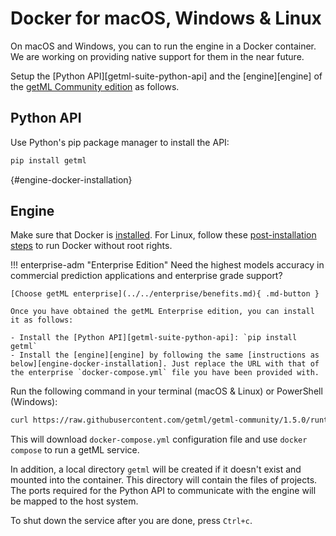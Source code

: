 # Docker for macOS, Windows & Linux


On macOS and Windows, you can to run the engine in a Docker container. We are working on providing native support for them in the near future.

Setup the [Python API][getml-suite-python-api] and the [engine][engine] of the [getML Community edition](https://github.com/getml/getml-community) as follows.

## Python API

Use Python's pip package manager to install the API:

```py
pip install getml
```
[](){#engine-docker-installation}
## Engine

Make sure that Docker is [installed](https://docs.docker.com/get-docker/). For Linux, follow these [post-installation steps](https://docs.docker.com/engine/install/linux-postinstall/) to run Docker without root rights.

!!! enterprise-adm "Enterprise Edition"
    Need the highest models accuracy in commercial prediction applications and enterprise grade support?

    [Choose getML enterprise](../../enterprise/benefits.md){ .md-button }

    Once you have obtained the getML Enterprise edition, you can install it as follows:

    - Install the [Python API][getml-suite-python-api]: `pip install getml`
    - Install the [engine][engine] by following the same [instructions as below][engine-docker-installation]. Just replace the URL with that of the enterprise `docker-compose.yml` file you have been provided with.


Run the following command in your terminal (macOS & Linux) or PowerShell (Windows):

```bash
curl https://raw.githubusercontent.com/getml/getml-community/1.5.0/runtime/docker-compose.yml | docker-compose up -f -
```

This will download `docker-compose.yml` configuration file and use `docker compose` to run a getML service.

In addition, a local directory `getml` will be created if it doesn't exist and mounted into the container. This directory will contain the files of projects. The ports required for the Python API to communicate with the engine will be mapped to the host system.

To shut down the service after you are done, press `Ctrl+c`.
